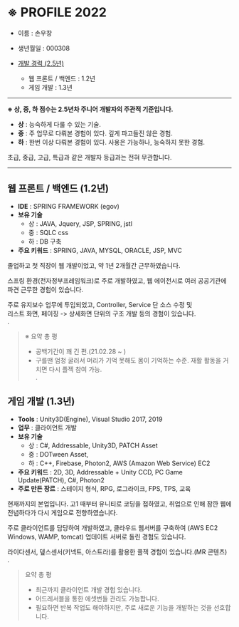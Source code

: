 # ※ PROFILE 2022

+ 이름 : 손우창  

+ 생년월일 : 000308

+ [개발 경력 (2.5년)](https://github.com/wooson0308/myportfolio/blob/main/career.md)
  + 웹 프론트 / 백엔드 : 1.2년
  + 게임 개발 : 1.3년  

---
**※ 상, 중, 하 점수는 2.5년차 주니어 개발자의 주관적 기준입니다.**  

- **상** : 능숙하게 다룰 수 있는 기술.  
- **중** : 주 업무로 다뤄본 경험이 있다. 깊게 파고들진 않은 경험.  
- **하** : 한번 이상 다뤄본 경험이 있다. 사용은 가능하나, 능숙하지 못한 경험.  



초급, 중급, 고급, 특급과 같은 개발자 등급과는 전혀 무관합니다.

---

웹 프론트 / 백엔드 (1.2년)
---  
+ **IDE** : SPRING FRAMEWORK (egov)
+ **보유 기술**
  + 상 : JAVA, Jquery, JSP, SPRING, jstl
  + 중 : SQLC css
  + 하 : DB 구축
+ **주요 키워드** : SPRING, JAVA, MYSQL, ORACLE, JSP, MVC    

졸업하고 첫 직장이 웹 개발이었고, 약 1년 2개월간 근무하였습니다.   

스프링 환경(전자정부프레임워크)로 주로 개발하였고, 웹 에이전시로 여러 공공기관에 파견 근무한 경험이 있습니다.
  
주로 유지보수 업무에 투입되었고, Controller, Service 단 소스 수정 및  
리스트 화면, 페이징 -> 상세화면 단위의 구조 개발 등의 경험이 있습니다.   
.  
  
> ※ 요약 총 평 
> - 공백기간이 꽤 긴 편.(21.02.28 ~ )
> - 구를땐 엄청 굴러서 머리가 기억 못해도 몸이 기억하는 수준. 재활 활동을 거치면 다시 플젝 참여 가능.  
. 

게임 개발 (1.3년)
---
+ **Tools** : Unity3D(Engine), Visual Studio 2017, 2019
+ **업무** : 클라이언트 개발
+ **보유 기술**
  + 상 : C#, Addressable, Unity3D, PATCH Asset
  + 중 : DOTween Asset, 
  + 하 : C++, Firebase, Photon2, AWS (Amazon Web Service) EC2
+ **주요 키워드** : 2D, 3D, Addressable + Unity CCD, PC Game Update(PATCH), C#, Photon2
+ **주로 만든 장르** : 스테이지 형식, RPG, 로그라이크, FPS, TPS, 교육  

현재까지의 본업입니다. 고1 때부터 유니티로 코딩을 접하였고, 취업으로 인해 잠깐 웹에 전념하다가 다시 게임으로 전향하였습니다.  

주로 클라이언트를 담당하여 개발하였고, 클라우드 웹서버를 구축하여 (AWS EC2 Windows, WAMP, tomcat) 업데이트 서버로 돌린 경험도 있습니다.  
  
라이다센서, 뎊스센서(키넥트, 아스트라)를 활용한 플젝 경험이 있습니다.(MR 콘텐츠)  
.  
  
> 요약 총 평 
> - 최근까지 클라이언트 개발 경험 있습니다.
> - 어드레서블을 통한 에셋번들 관리도 가능합니다.
> - 필요하면 반복 작업도 해야하지만, 주로 새로운 기능을 개발하는 것을 선호합니다.
  
